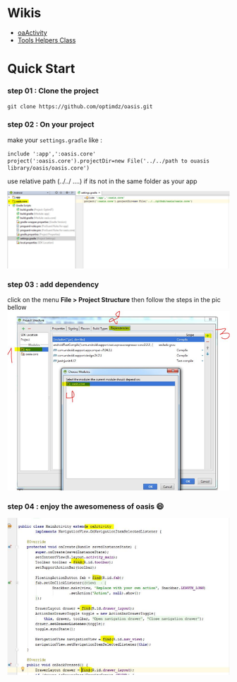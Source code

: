 
# Wikis
* [oaActivity](https://github.com/optimdz/oasis/wiki/oaActivity)
* [Tools Helpers Class](https://github.com/optimdz/oasis/wiki/Tools-Helpers-Class)

# Quick Start
### step 01 : Clone the project
`git clone https://github.com/optimdz/oasis.git`
### step 02 : On your project 
make your `settings.gradle` like : 
```
include ':app',':oasis.core'
project(':oasis.core').projectDir=new File('../../path to ouasis library/oasis/oasis.core')
```
use relative path (../../ ....) if its not in the same folder as your app

![](https://raw.githubusercontent.com/optimdz/oasis/master/pic/wiki1.jpg)

### step 03 : add dependency
click on the menu **File > Project Structure** then follow the steps in the pic bellow
![](https://raw.githubusercontent.com/optimdz/oasis/master/pic/wiki2.jpg)
### step 04 : enjoy the awesomeness of oasis :smile: 
![](https://raw.githubusercontent.com/optimdz/oasis/master/pic/wiki3.jpg)


